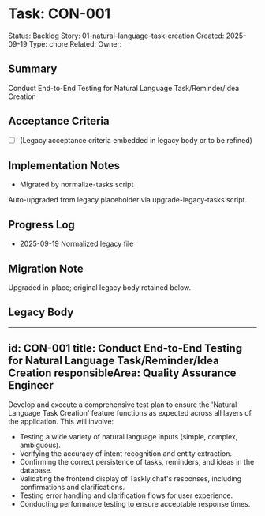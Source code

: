# Task: CON-001
Status: Backlog
Story: 01-natural-language-task-creation
Created: 2025-09-19
Type: chore
Related:
Owner:

## Summary
Conduct End-to-End Testing for Natural Language Task/Reminder/Idea Creation

## Acceptance Criteria
- [ ] (Legacy acceptance criteria embedded in legacy body or to be refined)

## Implementation Notes
- Migrated by normalize-tasks script

Auto-upgraded from legacy placeholder via upgrade-legacy-tasks script.

## Progress Log
- 2025-09-19 Normalized legacy file

## Migration Note
Upgraded in-place; original legacy body retained below.

## Legacy Body
---
id: CON-001
title: Conduct End-to-End Testing for Natural Language Task/Reminder/Idea Creation
responsibleArea: Quality Assurance Engineer
---
Develop and execute a comprehensive test plan to ensure the 'Natural Language Task Creation' feature functions as expected across all layers of the application. This will involve:
*   Testing a wide variety of natural language inputs (simple, complex, ambiguous).
*   Verifying the accuracy of intent recognition and entity extraction.
*   Confirming the correct persistence of tasks, reminders, and ideas in the database.
*   Validating the frontend display of Taskly.chat's responses, including confirmations and clarifications.
*   Testing error handling and clarification flows for user experience.
*   Conducting performance testing to ensure acceptable response times.